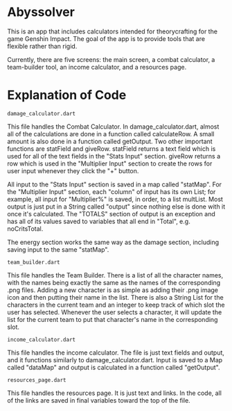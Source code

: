 # Abyssolver

This is an app that includes calculators intended for theorycrafting for the game Genshin Impact. The goal of the app is to provide tools that are flexible rather than rigid. 

Currently, there are five screens: the main screen, a combat calculator, a team-builder tool, an income calculator, and a resources page.

# Explanation of Code
    damage_calculator.dart
This file handles the Combat Calculator. 
In damage_calculator.dart, almost all of the  calculations are done in a function called calculateRow. A small amount is also done in a function called getOutput. 
Two other important functions are statField and giveRow.
statField returns a text field which is used for all of the text fields in the "Stats Input" section. 
giveRow returns a row which is used in the "Multiplier Input" section to create the rows for user input whenever they click the "+" button. 

All input to the "Stats Input" section is saved in a map called "statMap". 
For the "Multiplier Input" section, each "column" of input has its own List; for example, all input for "Multiplier%" is saved, in order, to a list multList. 
Most output is just put in a String called "output" since nothing else is done with it once it's calculated. 
The "TOTALS" section of output is an exception and has all of its values saved to variables that all end in "Total", e.g. noCritsTotal.

The energy section works the same way as the damage section, including saving input to the same "statMap". 


    team_builder.dart
This file handles the Team Builder. 
There is a list of all the character names, with the names being exactly the same as the names of the corresponding .png files. 
Adding a new character is as simple as adding their .png image icon and then putting their name in the list. 
There is also a String List for the characters in the current team and an integer to keep track of which slot the user has selected.
Whenever the user selects a character, it will update the list for the current team to put that character's name in the corresponding slot. 


    income_calculator.dart
This file handles the income calculator.
The file is just text fields and output, and it functions similarly to damage_calculator.dart. 
Input is saved to a Map called "dataMap" and output is calculated in a function called "getOutput".


    resources_page.dart
This file handles the resources page.
It is just text and links. In the code, all of the links are saved in final variables toward the top of the file. 
